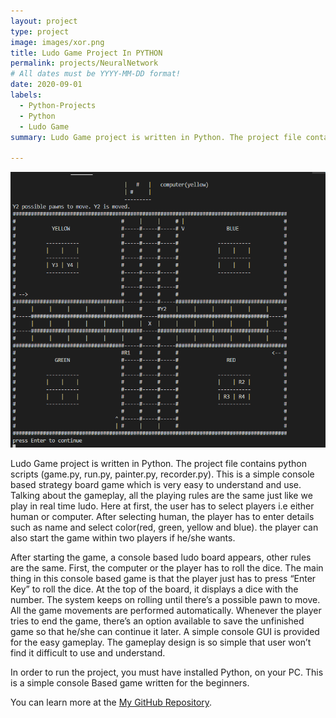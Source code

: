 ```yaml
---
layout: project
type: project
image: images/xor.png
title: Ludo Game Project In PYTHON
permalink: projects/NeuralNetwork
# All dates must be YYYY-MM-DD format!
date: 2020-09-01
labels:
  - Python-Projects
  - Python
  - Ludo Game
summary: Ludo Game project is written in Python. The project file contains python scripts (game.py, run.py, painter.py, recorder.py). This is a simple console based strategy board game which is very easy to understand and use. Talking about the gameplay, all the playing rules are the same just like we play in real time ludo. Here at first, the user has to select players i.e either human or computer. After selecting human, the player has to enter details such as name and select color(red, green, yellow and blue). the player can also start the game within two players if he/she wants.

---
```


<div class="ui small rounded images">
  <img class="ui image" src="../images/ludo.PNG">
</div>

Ludo Game project is written in Python. The project file contains python scripts (game.py, run.py, painter.py, recorder.py). This is a simple console based strategy board game which is very easy to understand and use. Talking about the gameplay, all the playing rules are the same just like we play in real time ludo. Here at first, the user has to select players i.e either human or computer. After selecting human, the player has to enter details such as name and select color(red, green, yellow and blue). the player can also start the game within two players if he/she wants.

After starting the game, a console based ludo board appears, other rules are the same. First, the computer or the player has to roll the dice. The main thing in this console based game is that the player just has to press “Enter Key” to roll the dice. At the top of the board, it displays a dice with the number. The system keeps on rolling until there’s a possible pawn to move. All the game movements are performed automatically. Whenever the player tries to end the game, there’s an option available to save the unfinished game so that he/she can continue it later. A simple console GUI is provided for the easy gameplay. The gameplay design is so simple that user won’t find it difficult to use and understand.

In order to run the project, you must have installed Python, on your PC. This is a simple console Based game written for the beginners.





You can learn more at the [My GitHub Repository](https://github.com/attaullahshafiq10/).

